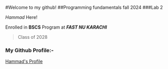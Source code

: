 #Welcome to my github!
##Programming fundamentals fall 2024
###Lab 2

*Hammad* Here!

Enrolled in **BSCS** Program at ***FAST NU KARACHI***
> Class of 2028

### My Github Profile:-
[Hammad's Profile](https://github.com/hammadrahim-06)
